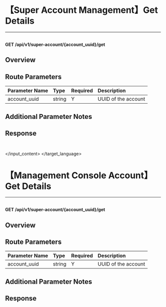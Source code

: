 # 【Super Account Management】Get Details

---

<br />**GET /api/v1/super-account/\{account_uuid\}/get**

## Overview




## Route Parameters

| Parameter Name      | Type     | Required | Description              |
|:-----------------|:-------|:-----|:----------------|
| account_uuid | string | Y | UUID of the account<br> |


## Additional Parameter Notes







## Response
```shell
 
```




</input_content>
</target_language>
</input>
</example>

# 【Management Console Account】Get Details

---

<br />**GET /api/v1/super-account/{account_uuid}/get**

## Overview




## Route Parameters

| Parameter Name      | Type     | Required | Description              |
|:-----------------|:-------|:-----|:----------------|
| account_uuid | string | Y | UUID of the account<br> |


## Additional Parameter Notes







## Response
```shell
 
```